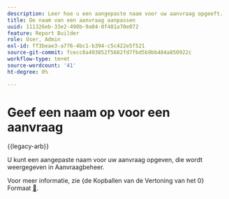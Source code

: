 ```yaml
---
description: Leer hoe u een aangepaste naam voor uw aanvraag opgeeft.
title: De naam van een aanvraag aanpassen
uuid: 111326eb-33e2-490b-9a04-0f481a70e072
feature: Report Builder
role: User, Admin
exl-id: ff3beae3-a776-4bc1-b394-c5c422e5f521
source-git-commit: fcecc8a493852f5682fd7fbd5b9bb484a850922c
workflow-type: tm+mt
source-wordcount: '41'
ht-degree: 0%

---
```


# Geef een naam op voor een aanvraag

{{legacy-arb}}

U kunt een aangepaste naam voor uw aanvraag opgeven, die wordt weergegeven in Aanvraagbeheer.

Voor meer informatie, zie {de Kopballen van de Vertoning van het 0} Formaat [&#128279;](/help/analyze/legacy-report-builder/layout/t-format-display-headers.md).

